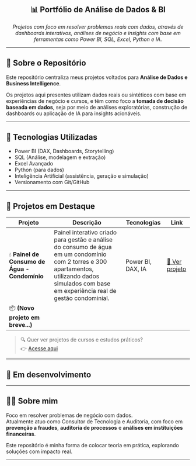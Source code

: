 <h2 align="center">📊 Portfólio de Análise de Dados & BI</h2>

<p align="center">
  <em>Projetos com foco em resolver problemas reais com dados, através de dashboards interativos, análises de negócio e insights com base em ferramentas como Power BI, SQL, Excel, Python e IA.</em>
</p>

---

## 📌 Sobre o Repositório

Este repositório centraliza meus projetos voltados para **Análise de Dados e Business Intelligence**.

Os projetos aqui presentes utilizam dados reais ou sintéticos com base em experiências de negócio e cursos, e têm como foco a **tomada de decisão baseada em dados**, seja por meio de análises exploratórias, construção de dashboards ou aplicação de IA para insights acionáveis.

---

## 🧠 Tecnologias Utilizadas

- Power BI (DAX, Dashboards, Storytelling)
- SQL (Análise, modelagem e extração)
- Excel Avançado
- Python (para dados)
- Inteligência Artificial (assistência, geração e simulação)
- Versionamento com Git/GitHub

---

## 🧪 Projetos em Destaque

| Projeto | Descrição | Tecnologias | Link |
|--------|-----------|-------------|------|
| 💧 **Painel de Consumo de Água - Condomínio** | Painel interativo criado para gestão e análise do consumo de água em um condomínio com 2 torres e 300 apartamentos, utilizando dados simulados com base em experiência real de gestão condominial. | Power BI, DAX, IA | [🔗 Ver projeto](https://github.com/Ian-Ramoss/ianramos-data-portfolio/tree/main/Controle-agua-condominio) |
| 📦 **(Novo projeto em breve...)** |  |  |  |

> 🔍 Quer ver projetos de cursos e estudos práticos?  
> 👉 [Acesse aqui](./Projetos_cursos)

---

## 📍 Em desenvolvimento

---

## 👨‍💻 Sobre mim

Foco em resolver problemas de negócio com dados.  
Atualmente atuo como Consultor de Tecnologia e Auditoria, com foco em **prevenção a fraudes**, **auditoria de processos** e **análises em instituições financeiras**.

Este repositório é minha forma de colocar teoria em prática, explorando soluções com impacto real.

---

